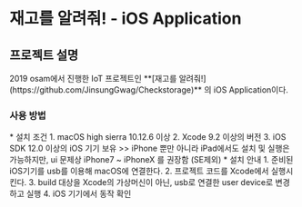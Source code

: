 <h1>재고를 알려줘! - iOS Application</h1>
<h2>프로젝트 설명</h2>
2019 osam에서 진행한 IoT 프로젝트인 **[재고를 알려줘!](https://github.com/JinsungGwag/Checkstorage)** 의 iOS Application이다.<br>

<h3>사용 방법</h3>
* 설치 조건
1. macOS high sierra 10.12.6 이상
2. Xcode 9.2 이상의 버전
3. iOS SDK 12.0 이상의 iOS 기기 보유
>> iPhone 뿐만 아니라 iPad에서도 설치 및 실행은 가능하지만, ui 문제상 iPhone7 ~ iPhoneX 를 권장함 (SE제외)
* 설치 안내
1. 준비된 iOS기기를 usb를 이용해 macOS에 연결한다.
2. 프로젝트 코드를 Xcode에서 실행시킨다.
3. build 대상을 Xcode의 가상머신이 아닌, usb로 연결한 user device로 변경하고 실행
4. iOS 기기에서 동작 확인

